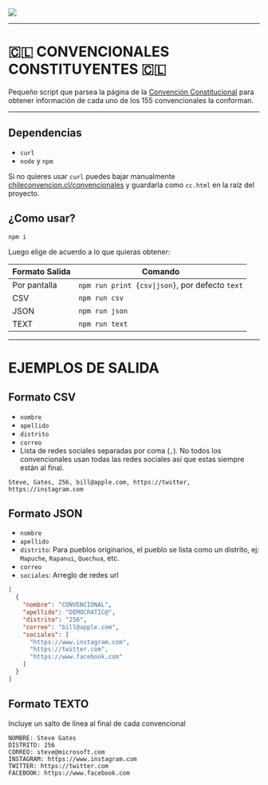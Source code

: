<img src="https://www.chileconvencion.cl/wp-content/themes/convencionconstitucional/assets/images/logo_cc.svg">

---
# 🇨🇱 CONVENCIONALES CONSTITUYENTES 🇨🇱

Pequeño script que parsea la página de la [Convención Constitucional](https://www.chileconvencion.cl/convencionales) para obtener información de cada uno de los 155 convencionales la conforman.

---
## Dependencias

- `curl`
- `node` y `npm`

Si no quieres usar `curl` puedes bajar manualmente [chileconvencion.cl/convencionales](https://www.chileconvencion.cl/convencionales) y guardarla como `cc.html` en la raíz del proyecto.

## ¿Como usar?

`npm i`

Luego elige de acuerdo a lo que quieras obtener:

| Formato Salida | Comando                                         |
| ---            | ---                                             |
| Por pantalla   | `npm run print {csv\|json}`, por defecto `text` |
| CSV            | `npm run csv`                                   |
| JSON           | `npm run json`                                  |
| TEXT           | `npm run text`                                  |

---
# EJEMPLOS DE SALIDA

## Formato CSV

- `nombre`
- `apellido`
- `distrito`
- `correo`
- Lista de redes sociales separadas por coma (`,`). No todos los convencionales usan todas las redes sociales así que estas siempre están al final.

```csv
Steve, Gates, 256, bill@apple.com, https://twitter, https://instagram.com
```

## Formato JSON

- `nombre`
- `apellido`
- `distrito`: Para pueblos originarios, el pueblo se lista como un distrito, ej: `Mapuche`, `Rapanui`, `Quechua`, etc.
- `correo`
- `sociales`: Arreglo de redes url

```json
[
  {
    "nombre": "CONVENCIONAL",
    "apellido": "DEMOCRATIC@",
    "distrito": "256",
    "correo": "bill@apple.com",
    "sociales": [
      "https://www.instagram.com",
      "https://twitter.com",
      "https://www.facebook.com"
    ]
  }
]
```

## Formato TEXTO

Incluye un salto de línea al final de cada convencional

```
NOMBRE: Steve Gates
DISTRITO: 256
CORREO: steve@microsoft.com
INSTAGRAM: https://www.instagram.com
TWITTER: https://twitter.com
FACEBOOK: https://www.facebook.com

```